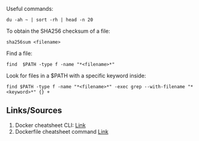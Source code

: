 Useful commands:

```
du -ah ~ | sort -rh | head -n 20
```
To obtain the SHA256 checksum of a file:
```
sha256sum <filename>
```
Find a file:
```
find  $PATH -type f -name "*<filename>*"
```
Look for files in a $PATH with a specific keyword inside:
```
find $PATH -type f -name "*<filename>*" -exec grep --with-filename "*<keyword>*" {} +
```
## Links/Sources

1. Docker cheatsheet CLI: [Link](https://docs.docker.com/get-started/docker_cheatsheet.pdf)
2. Dockerfile cheatsheet command [Link](https://kapeli.com/cheat_sheets/Dockerfile.docset/Contents/Resources/Documents/index)
